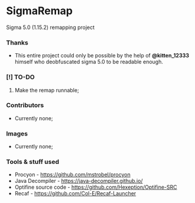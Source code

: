 # SigmaRemap
Sigma 5.0 (1.15.2) remapping project

### Thanks
- This entire project could only be possible by the help of **@kitten_12333** himself who deobfuscated sigma 5.0 to be readable enough.

### [!] TO-DO
1. Make the remap runnable;

### Contributors
- Currently none;

### Images
- Currently none;

### Tools & stuff used
- Procyon - https://github.com/mstrobel/procyon
- Java Decompiler - https://java-decompiler.github.io/
- Optifine source code - https://github.com/Hexeption/Optifine-SRC
- Recaf - https://github.com/Col-E/Recaf-Launcher
